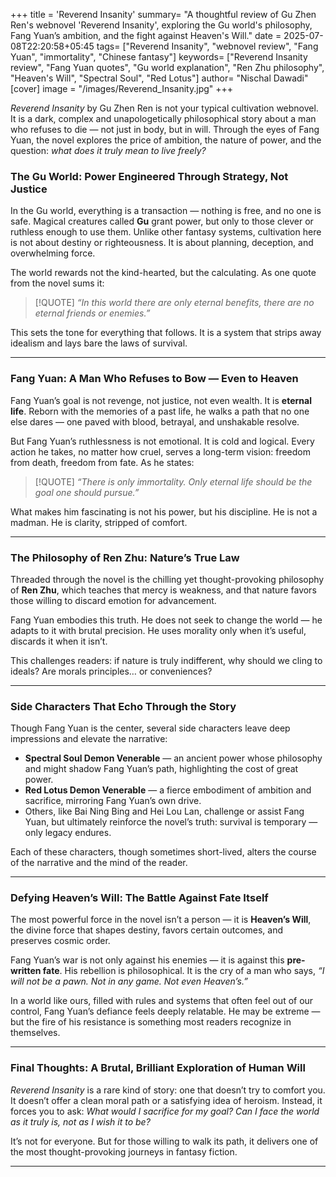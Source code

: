 +++
title = 'Reverend Insanity'
summary= "A thoughtful review of Gu Zhen Ren's webnovel 'Reverend Insanity', exploring the Gu world's philosophy, Fang Yuan’s ambition, and the fight against Heaven's Will."
date = 2025-07-08T22:20:58+05:45
tags= ["Reverend Insanity", "webnovel review", "Fang Yuan", "immortality", "Chinese fantasy"]
keywords= ["Reverend Insanity review", "Fang Yuan quotes", "Gu world explanation", "Ren Zhu philosophy", "Heaven's Will", "Spectral Soul", "Red Lotus"]
author= "Nischal Dawadi"
[cover]
  image = "/images/Reverend_Insanity.jpg"
+++

*Reverend Insanity* by Gu Zhen Ren is not your typical cultivation webnovel. It is a dark, complex and unapologetically philosophical story about a man who refuses to die — not just in body, but in will. Through the eyes of Fang Yuan, the novel explores the price of ambition, the nature of power, and the question: *what does it truly mean to live freely?*


### The Gu World: Power Engineered Through Strategy, Not Justice

In the Gu world, everything is a transaction — nothing is free, and no one is safe. Magical creatures called **Gu** grant power, but only to those clever or ruthless enough to use them. Unlike other fantasy systems, cultivation here is not about destiny or righteousness. It is about planning, deception, and overwhelming force.

The world rewards not the kind-hearted, but the calculating. As one quote from the novel sums it:
>[!QUOTE]
> *“In this world there are only eternal benefits, there are no eternal friends or enemies.”*

This sets the tone for everything that follows. It is a system that strips away idealism and lays bare the laws of survival.

---

### Fang Yuan: A Man Who Refuses to Bow — Even to Heaven

Fang Yuan’s goal is not revenge, not justice, not even wealth. It is **eternal life**. Reborn with the memories of a past life, he walks a path that no one else dares — one paved with blood, betrayal, and unshakable resolve.

But Fang Yuan’s ruthlessness is not emotional. It is cold and logical. Every action he takes, no matter how cruel, serves a long-term vision: freedom from death, freedom from fate. As he states:

>[!QUOTE]
> *“There is only immortality. Only eternal life should be the goal one should pursue.”*

What makes him fascinating is not his power, but his discipline. He is not a madman. He is clarity, stripped of comfort.

---

### The Philosophy of Ren Zhu: Nature’s True Law

Threaded through the novel is the chilling yet thought-provoking philosophy of **Ren Zhu**, which teaches that mercy is weakness, and that nature favors those willing to discard emotion for advancement.

Fang Yuan embodies this truth. He does not seek to change the world — he adapts to it with brutal precision. He uses morality only when it’s useful, discards it when it isn’t.

This challenges readers: if nature is truly indifferent, why should we cling to ideals? Are morals principles… or conveniences?

---

### Side Characters That Echo Through the Story

Though Fang Yuan is the center, several side characters leave deep impressions and elevate the narrative:

- **Spectral Soul Demon Venerable** — an ancient power whose philosophy and might shadow Fang Yuan’s path, highlighting the cost of great power.  
- **Red Lotus Demon Venerable** — a fierce embodiment of ambition and sacrifice, mirroring Fang Yuan’s own drive.  
- Others, like Bai Ning Bing and Hei Lou Lan, challenge or assist Fang Yuan, but ultimately reinforce the novel’s truth: survival is temporary — only legacy endures.

Each of these characters, though sometimes short-lived, alters the course of the narrative and the mind of the reader.

---

### Defying Heaven’s Will: The Battle Against Fate Itself

The most powerful force in the novel isn’t a person — it is **Heaven’s Will**, the divine force that shapes destiny, favors certain outcomes, and preserves cosmic order.

Fang Yuan’s war is not only against his enemies — it is against this **pre-written fate**. His rebellion is philosophical. It is the cry of a man who says, *“I will not be a pawn. Not in any game. Not even Heaven’s.”*

In a world like ours, filled with rules and systems that often feel out of our control, Fang Yuan’s defiance feels deeply relatable. He may be extreme — but the fire of his resistance is something most readers recognize in themselves.

---

### Final Thoughts: A Brutal, Brilliant Exploration of Human Will

*Reverend Insanity* is a rare kind of story: one that doesn’t try to comfort you. It doesn’t offer a clean moral path or a satisfying idea of heroism. Instead, it forces you to ask: *What would I sacrifice for my goal?* *Can I face the world as it truly is, not as I wish it to be?*

It’s not for everyone. But for those willing to walk its path, it delivers one of the most thought-provoking journeys in fantasy fiction.


---

